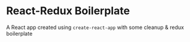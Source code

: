# React-Redux Boilerplate

A React app created using `create-react-app` with some cleanup & redux boilerplate
